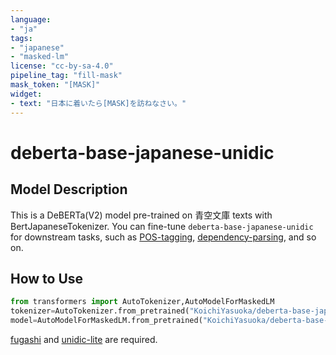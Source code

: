 ```yaml
---
language:
- "ja"
tags:
- "japanese"
- "masked-lm"
license: "cc-by-sa-4.0"
pipeline_tag: "fill-mask"
mask_token: "[MASK]"
widget:
- text: "日本に着いたら[MASK]を訪ねなさい。"
---
```


# deberta-base-japanese-unidic

## Model Description

This is a DeBERTa(V2) model pre-trained on 青空文庫 texts with BertJapaneseTokenizer. You can fine-tune `deberta-base-japanese-unidic` for downstream tasks, such as [POS-tagging](https://huggingface.co/KoichiYasuoka/deberta-base-japanese-unidic-luw-upos), [dependency-parsing](https://huggingface.co/KoichiYasuoka/deberta-base-japanese-unidic-ud-head), and so on.

## How to Use

```py
from transformers import AutoTokenizer,AutoModelForMaskedLM
tokenizer=AutoTokenizer.from_pretrained("KoichiYasuoka/deberta-base-japanese-unidic")
model=AutoModelForMaskedLM.from_pretrained("KoichiYasuoka/deberta-base-japanese-unidic")
```

[fugashi](https://pypi.org/project/fugashi) and [unidic-lite](https://pypi.org/project/unidic-lite) are required.

